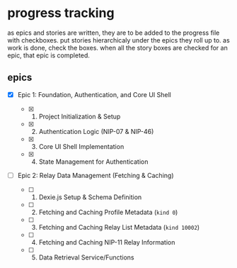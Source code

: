 # progress tracking

as epics and stories are written, they are to be added to the progress file with checkboxes. put stories hierarchicaly under the epics they roll up to. as work is done, check the boxes. when all the story boxes are checked for an epic, that epic is completed.

## epics

- [x] Epic 1: Foundation, Authentication, and Core UI Shell

  - [x] 1. Project Initialization & Setup
  - [x] 2. Authentication Logic (NIP-07 & NIP-46)
  - [x] 3. Core UI Shell Implementation
  - [x] 4. State Management for Authentication

- [ ] Epic 2: Relay Data Management (Fetching & Caching)
  - [ ] 1. Dexie.js Setup & Schema Definition
  - [ ] 2. Fetching and Caching Profile Metadata (`kind 0`)
  - [ ] 3. Fetching and Caching Relay List Metadata (`kind 10002`)
  - [ ] 4. Fetching and Caching NIP-11 Relay Information
  - [ ] 5. Data Retrieval Service/Functions
